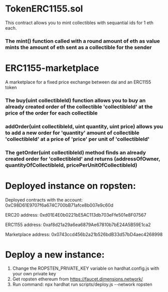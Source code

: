 # TokenERC1155.sol
This contract allows you to mint collectibles with sequantial ids for 1 eth each. 



### The mint() function called with a round amount of eth as value mints the amount of eth sent as a collectible for the sender



# ERC1155-marketplace
A marketplace for a fixed price exchange between dai and an ERC1155 token



### The buy(uint collectibleId) function allows you to buy an already created order of the collectible 'collectibleId' at the price of the order for each collectible



### addOrder(uint collectibleId, uint quantity, uint price) allows you to add a new order for 'quantity' amount of collectible 'collectibleId' at a price of 'price' per unit of 'collectibleId'



### The getOrder(uint collectibleId) method finds an already created order for 'collectibleId' and returns (addressOfOwner, quantityOfCollectibleId, pricePerUnitOfCollectibleId)


# Deployed instance on ropsten:

Deployed contracts with the account: 0xC98D61E9707f6a674C700bB71afce8b007e9c60d

ERC20 address: 0xd01E4E0b0221bE5AC113db703eFfe501e8F07567

ERC1155 address: 0xaf8d21a29a6ea6879Ae67810b7bE24A5B59E1ca2

Marketplace address: 0x0743ccd456b2a21b526bdB33d57bD4aec4268998

# Deploy a new instance:

1) Change the ROPSTEN_PRIVATE_KEY variable on hardhat.config.js with your own private key
2) Get ropsten ethereum from https://faucet.dimensions.network/
3) Run command: npx hardhat run scripts/deploy.js --network ropsten
